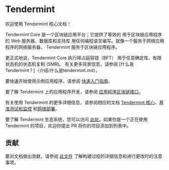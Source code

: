 # Tendermint

欢迎使用 Tendermint 核心文档！

Tendermint Core 是一个区块链应用平台；它提供了等效的
用于区块链应用程序的 Web 服务器、数据库和支持库
用任何编程语言编写。就像一个服务于网络应用程序的网络服务器，
Tendermint 服务于区块链应用程序。

更正式地说，Tendermint Core 执行拜占庭容错（BFT）
用于任意确定性、有限状态机的状态机复制 (SMR)。
有关更多背景信息，请参阅 [什么是
Tendermint？]（介绍/什么是tendermint.md）。

要快速开始使用示例应用程序，请参阅 [快速入门指南](introduction/quick-start.md)。

要了解 Tendermint 上的应用程序开发，请参阅 [应用程序区块链接口](https://github.com/tendermint/spec/tree/master/spec/abci)。

有关使用 Tendermint 的更多详细信息，请参阅相应的文档
[Tendermint 核心](tendermint-core/)、[基准测试和监控](工具/) 和[网络部署](网络/)。

要了解 Tendermint 生态系统，您可以访问 [此处](https://github.com/tendermint/awesome#ecosystem)。如果你是一个正在使用 Tendermint 的项目，欢迎你提出 PR 将你的项目添加到列表中。

## 贡献

要对文档做出贡献，请参阅 [此文件](https://github.com/tendermint/tendermint/blob/master/docs/DOCS_README.md) 了解构建过程的详细信息和进行更改时的注意事项。
